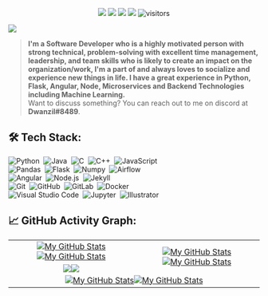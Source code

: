<p align="center">
    <a href="https://github.com/tdev0923/tdev0923"><img src="https://img.shields.io/badge/status-updating-brightgreen.svg"></a>
    <a href="https://github.com/tdev0923/tdev0923/graphs/contributors"><img src="https://img.shields.io/github/contributors/tdev0923/tdev0923?color=blue"></a>
    <a href="https://github.com/tdev0923"><img src="https://img.shields.io/github/stars/tdev0923.svg?color=blue&logo=github"></a>
    <a href="https://github.com/tdev0923/tdev0923/network/members"><img src="https://img.shields.io/github/forks/tdev0923/tdev0923.svg?color=blue&logo=github"></a>
    <img src="https://visitor-badge.laobi.icu/badge?page_id=tdev0923.tdev0923" alt="visitors"/>
</p>

[![](./src/header_.png)](#)

> <b>I'm a Software Developer who is a highly motivated person with strong technical, problem-solving with excellent time management, leadership, and team skills who is likely to create an impact on the organization/work, I'm a part of and always loves to socialize and experience new things in life. I have a great experience in Python, Flask, Angular, Node, Microservices and Backend Technologies including Machine Learning.</b>\
> Want to discuss something? You can reach out to me on discord at <b>Dwanzil#8489</b>.

## 🛠️ Tech Stack:
![Python](https://img.shields.io/badge/-Python-555?style=flat&logo=python)&nbsp;
![Java](https://img.shields.io/badge/-Java-555?style=flat&logo=openjdk&logoColor=FFA518)&nbsp;
![C](https://img.shields.io/badge/-C-555?style=flat&logo=C&logoColor=A8B9CC)&nbsp;
![C++](https://img.shields.io/badge/-C++-555?style=flat&logo=C%2B%2B&logoColor=fff)&nbsp;
![JavaScript](https://img.shields.io/badge/-JavaScript-555?style=flat&logo=javascript)\
![Pandas](https://img.shields.io/badge/-Pandas-555?style=flat&logo=pandas)&nbsp;
![Flask](https://img.shields.io/badge/-Flask-555?style=flat&logo=flask)&nbsp;
![Numpy](https://img.shields.io/badge/-Numpy-555?style=flat&logo=numpy)&nbsp;
![Airflow](https://img.shields.io/badge/-Apache_Airflow-555?style=flat&logo=Apache-Airflow)\
![Angular](https://img.shields.io/badge/-Angular-555?style=flat&logo=angular)&nbsp;
![Node.js](https://img.shields.io/badge/-Node.js-555?style=flat&logo=node.js)&nbsp;
![Jekyll](https://img.shields.io/badge/-Jekyll-555?style=flat&logo=jekyll)&nbsp;\
![Git](https://img.shields.io/badge/-Git-555?style=flat&logo=git)&nbsp;
![GitHub](https://img.shields.io/badge/-GitHub-555?style=flat&logo=github)&nbsp;
![GitLab](https://img.shields.io/badge/-GitLab-555?style=flat&logo=gitlab)&nbsp;
![Docker](https://img.shields.io/badge/-Docker-555?style=flat&logo=Docker)\
![Visual Studio Code](https://img.shields.io/badge/-Visual%20Studio%20Code-555?style=flat&logo=visual-studio-code&logoColor=007ACC)&nbsp;
![Jupyter](https://img.shields.io/badge/-Jupyter-555?style=flat&logo=jupyter)&nbsp;
![Illustrator](https://img.shields.io/badge/-Illustrator-555?style=flat&logo=adobe-illustrator)&nbsp;

## 📈 GitHub Activity Graph:

<table>
    <tr>
        <td align="center"><a href="https://github.com/tdev0923#gh-light-mode-only"><img src="https://github-readme-stats.vercel.app/api?username=tdev0923&show_icons=true&theme=default&include_all_commits=true#gh-light-mode-only" alt="My GitHub Stats"/></a><a href="https://github.com/tdev0923#gh-dark-mode-only"><img src="https://github-readme-stats.vercel.app/api?username=tdev0923&show_icons=true&theme=tokyonight&include_all_commits=true#gh-dark-mode-only" alt="My GitHub Stats"/></a></td>
        <td rowspan="2" align="center"><a href="https://github.com/tdev0923#gh-light-mode-only"><img src="https://github-readme-stats.vercel.app/api/top-langs/?username=tdev0923&theme=default&langs_count=8#gh-light-mode-only" alt="My GitHub Stats"/></a><a href="https://github.com/tdev0923#gh-dark-mode-only"><img src="https://github-readme-stats.vercel.app/api/top-langs/?username=tdev0923&theme=tokyonight&langs_count=8#gh-dark-mode-only" alt="My GitHub Stats"/></a></td>
    </tr>
    <tr>
        <td align="center"><a href="https://github.com/tdev0923#gh-light-mode-only"><img src="https://github-readme-streak-stats.herokuapp.com/?user=tdev0923&theme=default"/></a><a href="https://github.com/tdev0923#gh-dark-mode-only"><img src="https://github-readme-streak-stats.herokuapp.com/?user=tdev0923&theme=tokyonight"/></a></td>
    </tr>
    <tr>
        <td colspan="2" align="center"><a href="https://github.com/tdev0923#gh-light-mode-only"><img src="https://raw.githubusercontent.com/tdev0923/tdev0923/output/github-contribution-grid-snake-default.svg#gh-light-mode-only" alt="My GitHub Stats"/></a><a href="https://github.com/tdev0923#gh-dark-mode-only"><img src="https://raw.githubusercontent.com/tdev0923/tdev0923/output/github-contribution-grid-snake-dark.svg#gh-dark-mode-only" alt="My GitHub Stats"/></a></td>
    </tr>
</table>
